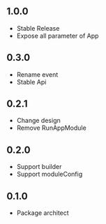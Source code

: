 ## 1.0.0

* Stable Release
* Expose all parameter of App

## 0.3.0

* Rename event
* Stable Api

## 0.2.1

* Change design
* Remove RunAppModule

## 0.2.0

* Support builder
* Support moduleConfig

## 0.1.0

* Package architect
